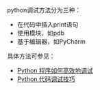 ﻿python调试方法分为三种：

- 在代码中插入print语句
- 使用模块，如pdb
- 基于编辑器，如PyCharm

具体方法可参见：

- [Python 程序如何高效地调试](https://www.zhihu.com/question/21572891)
- [Python 代码调试技巧](http://www.ibm.com/developerworks/cn/linux/l-cn-pythondebugger)